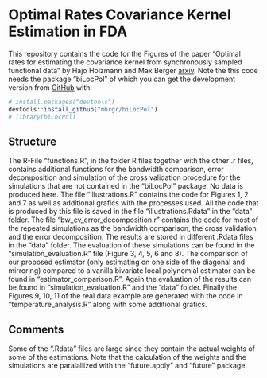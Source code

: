 
# Optimal Rates Covariance Kernel Estimation in FDA

<!-- badges: start -->
<!-- badges: end -->

This repository contains the code for the Figures of the paper “Optimal
rates for estimating the covariance kernel from synchronously sampled
functional data” by Hajo Holzmann and Max Berger
[arxiv](https://arxiv.org/abs/2407.13641). Note the this code needs the
package “biLocPol” of which you can get the development version from
[GitHub](https://github.com/) with:

``` r
# install.packages("devtools")
devtools::install_github("mbrgr/biLocPol")
# library(biLocPol)
```

## Structure

The R-File “functions.R”, in the folder R files together with the other
.r files, contains additional functions for the bandwidth comparison,
error decomposition and simulation of the cross validation procedure for
the simulations that are not contained in the “biLocPol” package. No
data is produced here. The file “illustrations.R” contains the code for
Figures 1, 2 and 7 as well as additional grafics with the processes
used. All the code that is produced by this file is saved in the file
“illustrations.Rdata” in the “data” folder. The file
“bw_cv_error_decomposition.r” contains the code for most of the repeated
simulations as the bandwidth comparison, the cross validation and the
error decomposition. The results are stored in different .Rdata files in
the “data” folder. The evaluation of these simulations can be found in
the “simulation_evaluation.R” file (Figure 3, 4, 5, 6 and 8). The
comparison of our proposed estimator (only estimating on one side of the
diagonal and mirroring) compared to a vanilla bivariate local polynomial
estimator can be found in “estimator_comparison.R”. Again the evaluation
of the results can be found in “simulation_evaluation.R” and the “data”
folder. Finally the Figures 9, 10, 11 of the real data example are
generated with the code in “temperature_analysis.R” along with some
additional grafics.

## Comments

Some of the “.Rdata” files are large since they contain the actual
weights of some of the estimations. Note that the calculation of the
weights and the simulations are paralallized with the “future.apply” and
“future” package.
